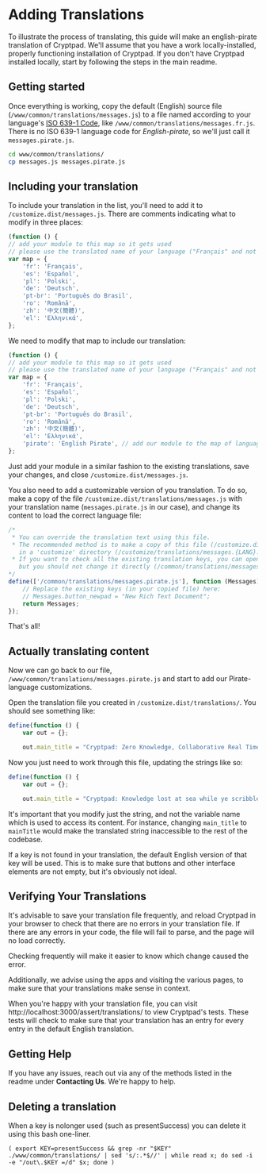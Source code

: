 # Adding Translations

To illustrate the process of translating, this guide will make an english-pirate translation of Cryptpad.
We'll assume that you have a work locally-installed, properly functioning installation of Cryptpad.
If you don't have Cryptpad installed locally, start by following the steps in the main readme.

## Getting started

Once everything is working, copy the default (English) source file (`/www/common/translations/messages.js`) to a file named according to your language's [ISO 639-1 Code](https://en.wikipedia.org/wiki/List_of_ISO_639-1_codes), like `/www/common/translations/messages.fr.js`.
There is no ISO 639-1 language code for _English-pirate_, so we'll just call it `messages.pirate.js`.

```Bash
cd www/common/translations/
cp messages.js messages.pirate.js
```

## Including your translation

To include your translation in the list, you'll need to add it to `/customize.dist/messages.js`.
There are comments indicating what to modify in three places:

```javascript
(function () {
// add your module to this map so it gets used
// please use the translated name of your language ("Français" and not "French")
var map = {
    'fr': 'Français',
    'es': 'Español',
    'pl': 'Polski',
    'de': 'Deutsch',
    'pt-br': 'Português do Brasil',
    'ro': 'Română',
    'zh': '中文(簡體)',
    'el': 'Ελληνικά',
};
```

We need to modify that map to include our translation:

```javascript
(function () {
// add your module to this map so it gets used
// please use the translated name of your language ("Français" and not "French")
var map = {
    'fr': 'Français',
    'es': 'Español',
    'pl': 'Polski',
    'de': 'Deutsch',
    'pt-br': 'Português do Brasil',
    'ro': 'Română',
    'zh': '中文(簡體)',
    'el': 'Ελληνικά',
    'pirate': 'English Pirate', // add our module to the map of languages
};
```
Just add your module in a similar fashion to the existing translations, save your changes, and close `/customize.dist/messages.js`.


You also need to add a customizable version of you translation. To do so, make a copy of the file `/customize.dist/translations/messages.js` with your translation name (`messages.pirate.js` in our case), and change its content to load the correct language file:

```javascript
/*
 * You can override the translation text using this file.
 * The recommended method is to make a copy of this file (/customize.dist/translations/messages.{LANG}.js)
   in a 'customize' directory (/customize/translations/messages.{LANG}.js).
 * If you want to check all the existing translation keys, you can open the internal language file
   but you should not change it directly (/common/translations/messages.{LANG}.js)
*/
define(['/common/translations/messages.pirate.js'], function (Messages) { // Change the file name here
    // Replace the existing keys (in your copied file) here:
    // Messages.button_newpad = "New Rich Text Document";
    return Messages;
});
```

That's all!

## Actually translating content

Now we can go back to our file, `/www/common/translations/messages.pirate.js` and start to add our Pirate-language customizations.

Open the translation file you created in `/customize.dist/translations/`.
You should see something like: 

```javascript
define(function () {
    var out = {};

    out.main_title = "Cryptpad: Zero Knowledge, Collaborative Real Time Editing";
```

Now you just need to work through this file, updating the strings like so:

```javascript
define(function () {
    var out = {};

    out.main_title = "Cryptpad: Knowledge lost at sea while ye scribble with yer mateys";
```

It's important that you modify just the string, and not the variable name which is used to access its content.
For instance, changing `main_title` to `mainTitle` would make the translated string inaccessible to the rest of the codebase.

If a key is not found in your translation, the default English version of that key will be used.
This is to make sure that buttons and other interface elements are not empty, but it's obviously not ideal.

## Verifying Your Translations

It's advisable to save your translation file frequently, and reload Cryptpad in your browser to check that there are no errors in your translation file.
If there are any errors in your code, the file will fail to parse, and the page will no load correctly.

Checking frequently will make it easier to know which change caused the error.

Additionally, we advise using the apps and visiting the various pages, to make sure that your translations make sense in context.

When you're happy with your translation file, you can visit http://localhost:3000/assert/translations/ to view Cryptpad's tests.
These tests will check to make sure that your translation has an entry for every entry in the default English translation.

## Getting Help

If you have any issues, reach out via any of the methods listed in the readme under **Contacting Us**.
We're happy to help.

## Deleting a translation
When a key is nolonger used (such as presentSuccess) you can delete it using this bash one-liner.

```shell
( export KEY=presentSuccess && grep -nr "$KEY" ./www/common/translations/ | sed 's/:.*$//' | while read x; do sed -i -e "/out\.$KEY =/d" $x; done )
```
